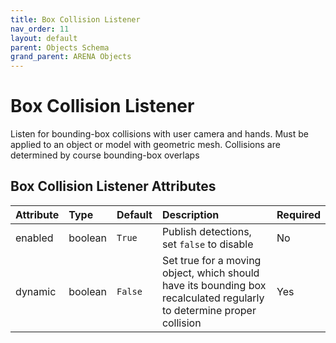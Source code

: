 ```yaml
---
title: Box Collision Listener
nav_order: 11
layout: default
parent: Objects Schema
grand_parent: ARENA Objects
---
```


<!--CAUTION: This file is autogenerated from https://github.com/arenaxr/arena-schemas. Changes made here may be overwritten.-->


Box Collision Listener
======================


Listen for bounding-box collisions with user camera and hands. Must be applied to an object or model with geometric mesh. Collisions are determined by course bounding-box overlaps

Box Collision Listener Attributes
----------------------------------

|Attribute|Type|Default|Description|Required|
| :--- | :--- | :--- | :--- | :--- |
|enabled|boolean|```True```|Publish detections, set `false` to disable|No|
|dynamic|boolean|```False```|Set true for a moving object, which should have its bounding box recalculated regularly to determine proper collision|Yes|
